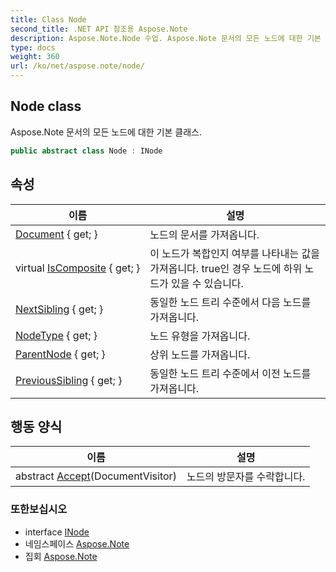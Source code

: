 ```yaml
---
title: Class Node
second_title: .NET API 참조용 Aspose.Note
description: Aspose.Note.Node 수업. Aspose.Note 문서의 모든 노드에 대한 기본 클래스.
type: docs
weight: 360
url: /ko/net/aspose.note/node/
---
```

## Node class

Aspose.Note 문서의 모든 노드에 대한 기본 클래스.

```csharp
public abstract class Node : INode
```

## 속성

| 이름 | 설명 |
| --- | --- |
| [Document](../../aspose.note/node/document/) { get; } | 노드의 문서를 가져옵니다. |
| virtual [IsComposite](../../aspose.note/node/iscomposite/) { get; } | 이 노드가 복합인지 여부를 나타내는 값을 가져옵니다. true인 경우 노드에 하위 노드가 있을 수 있습니다. |
| [NextSibling](../../aspose.note/node/nextsibling/) { get; } | 동일한 노드 트리 수준에서 다음 노드를 가져옵니다. |
| [NodeType](../../aspose.note/node/nodetype/) { get; } | 노드 유형을 가져옵니다. |
| [ParentNode](../../aspose.note/node/parentnode/) { get; } | 상위 노드를 가져옵니다. |
| [PreviousSibling](../../aspose.note/node/previoussibling/) { get; } | 동일한 노드 트리 수준에서 이전 노드를 가져옵니다. |

## 행동 양식

| 이름 | 설명 |
| --- | --- |
| abstract [Accept](../../aspose.note/node/accept/)(DocumentVisitor) | 노드의 방문자를 수락합니다. |

### 또한보십시오

* interface [INode](../inode/)
* 네임스페이스 [Aspose.Note](../../aspose.note/)
* 집회 [Aspose.Note](../../)


